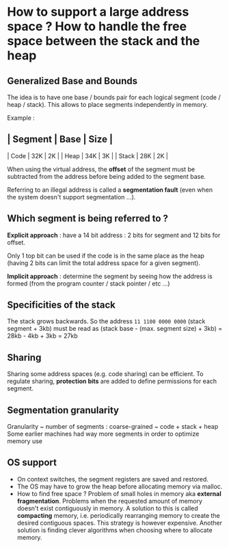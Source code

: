 # How to support a large address space ? How to handle the free space between the stack and the heap

## Generalized Base and Bounds

The idea is to have one base / bounds pair for each logical segment (code / heap / stack). This allows to place segments independently in memory.

Example :

| Segment | Base | Size |
--------------------------
| Code | 32K | 2K |
| Heap | 34K | 3K |
| Stack | 28K | 2K |

When using the virtual address, the **offset** of the segment must be subtracted from the address before being added to the segment base.

Referring to an illegal address is called a **segmentation fault** (even when the system doesn't support segmentation ...).

## Which segment is being referred to ?

**Explicit approach** : have a 14 bit address : 2 bits for segment and 12 bits for offset.

Only 1 top bit can be used if the code is in the same place as the heap (having 2 bits can limit the total address space for a given segment).

**Implicit approach**  : determine the segment by seeing how the address is formed (from the program counter / stack pointer / etc ...)

## Specificities of the stack 

The stack grows backwards. So the address `11 1100 0000 0000` (stack segment + 3kb) must be read as (stack base - (max. segment size) + 3kb) = 28kb - 4kb + 3kb = 27kb

## Sharing

Sharing some address spaces (e.g. code sharing) can be efficient. To regulate sharing, **protection bits** are added to define permissions for each segment.

## Segmentation granularity

Granularity ~ number of segments : coarse-grained ~ code + stack + heap
Some earlier machines had way more segments in order to optimize memory use

## OS support

*  On context switches, the segment registers are saved and restored.
*  The OS may have to grow the heap before allocating memory via malloc.
*  How to find free space ? Problem of small holes in memory aka **external fragmentation**. Problems when the requested amount of memory doesn't exist contiguously in memory. A solution to this is called **compacting** memory, i.e. periodically rearranging memory to create the desired contiguous spaces. This strategy is however expensive. Another solution is finding clever algorithms when choosing where to allocate memory.
